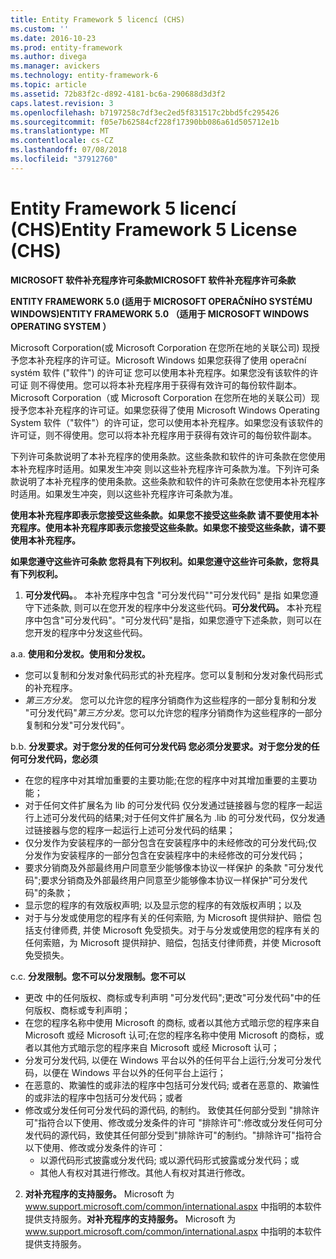 ```yaml
---
title: Entity Framework 5 licencí (CHS)
ms.custom: ''
ms.date: 2016-10-23
ms.prod: entity-framework
ms.author: divega
ms.manager: avickers
ms.technology: entity-framework-6
ms.topic: article
ms.assetid: 72b83f2c-d892-4181-bc6a-290688d3d3f2
caps.latest.revision: 3
ms.openlocfilehash: b7197258c7df3ec2ed5f831517c2bbd5fc295426
ms.sourcegitcommit: f05e7b62584cf228f17390bb086a61d505712e1b
ms.translationtype: MT
ms.contentlocale: cs-CZ
ms.lasthandoff: 07/08/2018
ms.locfileid: "37912760"
---
```

# <a name="entity-framework-5-license-chs"></a><span data-ttu-id="75844-102">Entity Framework 5 licencí (CHS)</span><span class="sxs-lookup"><span data-stu-id="75844-102">Entity Framework 5 License (CHS)</span></span>
<span data-ttu-id="75844-103">**MICROSOFT 软件补充程序许可条款**</span><span class="sxs-lookup"><span data-stu-id="75844-103">**MICROSOFT 软件补充程序许可条款**</span></span>

<span data-ttu-id="75844-104">**ENTITY FRAMEWORK 5.0 (适用于 MICROSOFT OPERAČNÍHO SYSTÉMU WINDOWS)**</span><span class="sxs-lookup"><span data-stu-id="75844-104">**ENTITY FRAMEWORK 5.0 （适用于 MICROSOFT WINDOWS OPERATING SYSTEM ）**</span></span>

<span data-ttu-id="75844-105">Microsoft Corporation(或 Microsoft Corporation 在您所在地的关联公司) 现授予您本补充程序的许可证。Microsoft Windows 如果您获得了使用 operační systém 软件 ("软件") 的许可证 您可以使用本补充程序。如果您没有该软件的许可证 则不得使用。您可以将本补充程序用于获得有效许可的每份软件副本。</span><span class="sxs-lookup"><span data-stu-id="75844-105">Microsoft Corporation（或 Microsoft Corporation 在您所在地的关联公司）现授予您本补充程序的许可证。如果您获得了使用 Microsoft Windows Operating System 软件（"软件"）的许可证，您可以使用本补充程序。如果您没有该软件的许可证，则不得使用。您可以将本补充程序用于获得有效许可的每份软件副本。</span></span>

<span data-ttu-id="75844-106">下列许可条款说明了本补充程序的使用条款。这些条款和软件的许可条款在您使用本补充程序时适用。如果发生冲突 则以这些补充程序许可条款为准。</span><span class="sxs-lookup"><span data-stu-id="75844-106">下列许可条款说明了本补充程序的使用条款。这些条款和软件的许可条款在您使用本补充程序时适用。如果发生冲突，则以这些补充程序许可条款为准。</span></span>

<span data-ttu-id="75844-107">**使用本补充程序即表示您接受这些条款。如果您不接受这些条款 请不要使用本补充程序。**</span><span class="sxs-lookup"><span data-stu-id="75844-107">**使用本补充程序即表示您接受这些条款。如果您不接受这些条款，请不要使用本补充程序。**</span></span>

<span data-ttu-id="75844-108">**如果您遵守这些许可条款 您将具有下列权利。**</span><span class="sxs-lookup"><span data-stu-id="75844-108">**如果您遵守这些许可条款，您将具有下列权利。**</span></span>

1. <span data-ttu-id="75844-109">**可分发代码。**。 本补充程序中包含 "可分发代码""可分发代码" 是指 如果您遵守下述条款, 则可以在您开发的程序中分发这些代码。</span><span class="sxs-lookup"><span data-stu-id="75844-109">**可分发代码。** 本补充程序中包含"可分发代码"。"可分发代码"是指，如果您遵守下述条款，则可以在您开发的程序中分发这些代码。</span></span>

<span data-ttu-id="75844-110">a.</span><span class="sxs-lookup"><span data-stu-id="75844-110">a.</span></span> <span data-ttu-id="75844-111">**使用和分发权。**</span><span class="sxs-lookup"><span data-stu-id="75844-111">**使用和分发权。**</span></span>

-   <span data-ttu-id="75844-112">您可以复制和分发对象代码形式的补充程序。</span><span class="sxs-lookup"><span data-stu-id="75844-112">您可以复制和分发对象代码形式的补充程序。</span></span>
-   <span data-ttu-id="75844-113">*第三方分发*。 您可以允许您的程序分销商作为这些程序的一部分复制和分发 "可分发代码"</span><span class="sxs-lookup"><span data-stu-id="75844-113">*第三方分发*。您可以允许您的程序分销商作为这些程序的一部分复制和分发"可分发代码"。</span></span>

<span data-ttu-id="75844-114">b.</span><span class="sxs-lookup"><span data-stu-id="75844-114">b.</span></span> <span data-ttu-id="75844-115">**分发要求。对于您分发的任何可分发代码 您必须**</span><span class="sxs-lookup"><span data-stu-id="75844-115">**分发要求。对于您分发的任何可分发代码，您必须**</span></span>

-   <span data-ttu-id="75844-116">在您的程序中对其增加重要的主要功能;</span><span class="sxs-lookup"><span data-stu-id="75844-116">在您的程序中对其增加重要的主要功能；</span></span>
-   <span data-ttu-id="75844-117">对于任何文件扩展名为 lib 的可分发代码 仅分发通过链接器与您的程序一起运行上述可分发代码的结果;</span><span class="sxs-lookup"><span data-stu-id="75844-117">对于任何文件扩展名为 .lib 的可分发代码，仅分发通过链接器与您的程序一起运行上述可分发代码的结果；</span></span>
-   <span data-ttu-id="75844-118">仅分发作为安装程序的一部分包含在安装程序中的未经修改的可分发代码;</span><span class="sxs-lookup"><span data-stu-id="75844-118">仅分发作为安装程序的一部分包含在安装程序中的未经修改的可分发代码；</span></span>
-   <span data-ttu-id="75844-119">要求分销商及外部最终用户同意至少能够像本协议一样保护 的条款 "可分发代码";</span><span class="sxs-lookup"><span data-stu-id="75844-119">要求分销商及外部最终用户同意至少能够像本协议一样保护"可分发代码"的条款；</span></span>
-   <span data-ttu-id="75844-120">显示您的程序的有效版权声明; 以及</span><span class="sxs-lookup"><span data-stu-id="75844-120">显示您的程序的有效版权声明；以及</span></span>
-   <span data-ttu-id="75844-121">对于与分发或使用您的程序有关的任何索赔, 为 Microsoft 提供辩护、赔偿 包括支付律师费, 并使 Microsoft 免受损失。</span><span class="sxs-lookup"><span data-stu-id="75844-121">对于与分发或使用您的程序有关的任何索赔，为 Microsoft 提供辩护、赔偿，包括支付律师费，并使 Microsoft 免受损失。</span></span>

<span data-ttu-id="75844-122">c.</span><span class="sxs-lookup"><span data-stu-id="75844-122">c.</span></span> <span data-ttu-id="75844-123">**分发限制。您不可以**</span><span class="sxs-lookup"><span data-stu-id="75844-123">**分发限制。您不可以**</span></span>

-   <span data-ttu-id="75844-124">更改 中的任何版权、商标或专利声明 "可分发代码";</span><span class="sxs-lookup"><span data-stu-id="75844-124">更改"可分发代码"中的任何版权、商标或专利声明；</span></span>
-   <span data-ttu-id="75844-125">在您的程序名称中使用 Microsoft 的商标, 或者以其他方式暗示您的程序来自 Microsoft 或经 Microsoft 认可;</span><span class="sxs-lookup"><span data-stu-id="75844-125">在您的程序名称中使用 Microsoft 的商标，或者以其他方式暗示您的程序来自 Microsoft 或经 Microsoft 认可；</span></span>
-   <span data-ttu-id="75844-126">分发可分发代码, 以便在 Windows 平台以外的任何平台上运行;</span><span class="sxs-lookup"><span data-stu-id="75844-126">分发可分发代码，以便在 Windows 平台以外的任何平台上运行；</span></span>
-   <span data-ttu-id="75844-127">在恶意的、欺骗性的或非法的程序中包括可分发代码; 或者</span><span class="sxs-lookup"><span data-stu-id="75844-127">在恶意的、欺骗性的或非法的程序中包括可分发代码；或者</span></span>
-   <span data-ttu-id="75844-128">修改或分发任何可分发代码的源代码, 的制约。 致使其任何部分受到 "排除许可"指符合以下使用、修改或分发条件的许可 "排除许可":</span><span class="sxs-lookup"><span data-stu-id="75844-128">修改或分发任何可分发代码的源代码，致使其任何部分受到"排除许可"的制约。"排除许可"指符合以下使用、修改或分发条件的许可：</span></span>
    -   <span data-ttu-id="75844-129">以源代码形式披露或分发代码; 或</span><span class="sxs-lookup"><span data-stu-id="75844-129">以源代码形式披露或分发代码；或</span></span>
    -   <span data-ttu-id="75844-130">其他人有权对其进行修改。</span><span class="sxs-lookup"><span data-stu-id="75844-130">其他人有权对其进行修改。</span></span>

2. <span data-ttu-id="75844-131">**对补充程序的支持服务。** Microsoft 为 www.support.microsoft.com/common/international.aspx 中指明的本软件提供支持服务。</span><span class="sxs-lookup"><span data-stu-id="75844-131">**对补充程序的支持服务。** Microsoft 为 www.support.microsoft.com/common/international.aspx 中指明的本软件提供支持服务。</span></span>
